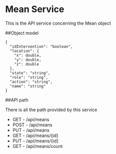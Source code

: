 # Mean Service
This is the API service concerning the Mean object

##Object model
```
{
  "idIntervention": "boolean",
  "location": {
    "x": double,
    "y": double,
    "z": double
  },
  "state": "string",
  "role": "string",
  "action": "string",
  "name": "string"
}
```

##API path

There is all the path provided by this service
- GET   - /api/means
- POST  - /api/means
- PUT   - /api/means
- GET   - /api/means/{id}
- PUT   - /api/means/{id}
- GET   - /api/means/count
